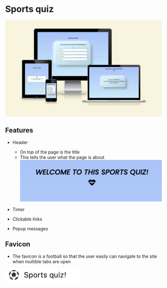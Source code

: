 # Sports quiz

![Alt text](assets/images/Readme_images/Readme_Am_I_responsive.png)

## Features
* Header 
   * On top of the page is the title 
   * This tells the user what the page is about
![Alt text](assets/images/Readme_images/Readme_header.png)
   
* Timer
* Clickable links
* Popup messages


## Favicon

* The favicon is a football so that the user easily can navigate to the site when multible tabs are open

![Alt text](assets/images/Readme_images/README_logo.png)

